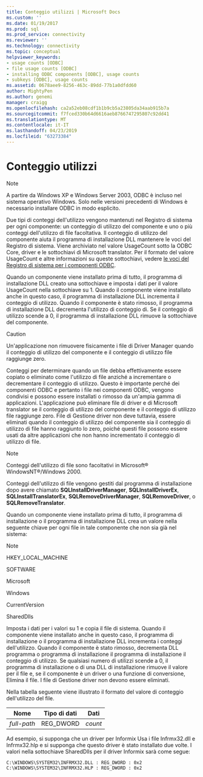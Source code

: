 ```yaml
---
title: Conteggio utilizzi | Microsoft Docs
ms.custom: ''
ms.date: 01/19/2017
ms.prod: sql
ms.prod_service: connectivity
ms.reviewer: ''
ms.technology: connectivity
ms.topic: conceptual
helpviewer_keywords:
- usage counts [ODBC]
- file usage counts [ODBC]
- installing ODBC components [ODBC], usage counts
- subkeys [ODBC], usage counts
ms.assetid: 0678aee9-8256-463c-89dd-77b1a0dfdd60
author: MightyPen
ms.author: genemi
manager: craigg
ms.openlocfilehash: ca2a52eb08cdf1b1b9cb5a23805da34aab915b7a
ms.sourcegitcommit: f7fced330b64d6616aeb8766747295807c92dd41
ms.translationtype: MT
ms.contentlocale: it-IT
ms.lasthandoff: 04/23/2019
ms.locfileid: "63273384"
---
```

# <a name="usage-counting"></a>Conteggio utilizzi
> [!NOTE]  
>  A partire da Windows XP e Windows Server 2003, ODBC è incluso nel sistema operativo Windows.  Solo nelle versioni precedenti di Windows è necessario installare ODBC in modo esplicito.  
  
 Due tipi di conteggi dell'utilizzo vengono mantenuti nel Registro di sistema per ogni componente: un conteggio di utilizzo del componente e uno o più conteggi dell'utilizzo di file facoltativa. Il conteggio di utilizzo del componente aiuta il programma di installazione DLL mantenere le voci del Registro di sistema. Viene archiviato nel valore UsageCount sotto la ODBC Core, driver e le sottochiavi di Microsoft translator. Per il formato del valore UsageCount e altre informazioni su queste sottochiavi, vedere [le voci del Registro di sistema per i componenti ODBC](../../../odbc/reference/install/registry-entries-for-odbc-components.md).  
  
 Quando un componente viene installato prima di tutto, il programma di installazione DLL creato una sottochiave e imposta i dati per il valore UsageCount nella sottochiave su 1. Quando il componente viene installato anche in questo caso, il programma di installazione DLL incrementa il conteggio di utilizzo. Quando il componente è stato rimosso, il programma di installazione DLL decrementa l'utilizzo di conteggio di. Se il conteggio di utilizzo scende a 0, il programma di installazione DLL rimuove la sottochiave del componente.  
  
> [!CAUTION]  
>  Un'applicazione non rimuovere fisicamente i file di Driver Manager quando il conteggio di utilizzo del componente e il conteggio di utilizzo file raggiunge zero.  
  
 Conteggi per determinare quando un file debba effettivamente essere copiato o eliminato come l'utilizzo di file anziché a incrementare o decrementare il conteggio di utilizzo. Questo è importante perché dei componenti ODBC e pertanto i file nei componenti ODBC, vengono condivisi e possono essere installati o rimosso da un'ampia gamma di applicazioni. L'applicazione può eliminare file di driver e di Microsoft translator se il conteggio di utilizzo del componente e il conteggio di utilizzo file raggiunge zero. File di Gestione driver non deve tuttavia, essere eliminati quando il conteggio di utilizzo del componente sia il conteggio di utilizzo di file hanno raggiunto lo zero, poiché questi file possono essere usati da altre applicazioni che non hanno incrementato il conteggio di utilizzo di file.  
  
> [!NOTE]  
>  Conteggi dell'utilizzo di file sono facoltativi in Microsoft® WindowsNT®/Windows 2000.  
  
 Conteggi dell'utilizzo di file vengono gestiti dal programma di installazione dopo avere chiamato **SQLInstallDriverManager**, **SQLInstallDriverEx**, **SQLInstallTranslatorEx**, **SQLRemoveDriverManager**, **SQLRemoveDriver**, o **SQLRemoveTranslator**.  
  
 Quando un componente viene installato prima di tutto, il programma di installazione o il programma di installazione DLL crea un valore nella seguente chiave per ogni file in tale componente che non sia già nel sistema:  
  
> [!NOTE]  
>  HKEY_LOCAL_MACHINE  
>   
>  SOFTWARE  
>   
>  Microsoft  
>   
>  Windows  
>   
>  CurrentVersion  
>   
>  SharedDlls  
  
 Imposta i dati per i valori su 1 e copia il file di sistema. Quando il componente viene installato anche in questo caso, il programma di installazione o il programma di installazione DLL incrementa i conteggi dell'utilizzo. Quando il componente è stato rimosso, decrementa DLL programma o programma di installazione il programma di installazione il conteggio di utilizzo. Se qualsiasi numero di utilizzi scende a 0, il programma di installazione o di una DLL di installazione rimuove il valore per il file e, se il componente è un driver o una funzione di conversione, Elimina il file. I file di Gestione driver non devono essere eliminati.  
  
 Nella tabella seguente viene illustrato il formato del valore di conteggio dell'utilizzo del file.  
  
|Nome|Tipo di dati|Dati|  
|----------|---------------|----------|  
|*full-path*|REG_DWORD|*count*|  
  
 Ad esempio, si supponga che un driver per Informix Usa i file Infrmx32.dll e Infrmx32.hlp e si supponga che questo driver è stato installato due volte. I valori nella sottochiave SharedDlls per il driver Informix sarà come segue:  
  
```  
C:\WINDOWS\SYSTEM32\INFRMX32.DLL : REG_DWORD : 0x2  
C:\WINDOWS\SYSTEM32\INFRMX32.HLP : REG_DWORD : 0x2  
```
